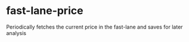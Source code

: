 # fast-lane-price
Periodically fetches the current price in the fast-lane and saves for later analysis
